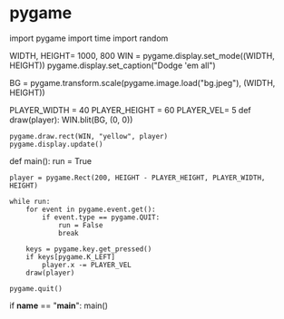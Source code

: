 # pygame
import pygame
import time
import random

WIDTH, HEIGHT= 1000, 800
WIN = pygame.display.set_mode((WIDTH, HEIGHT))
pygame.display.set_caption("Dodge 'em all")

BG = pygame.transform.scale(pygame.image.load("bg.jpeg"), (WIDTH, HEIGHT))

PLAYER_WIDTH = 40
PLAYER_HEIGHT = 60
PLAYER_VEL= 5
def draw(player):
    WIN.blit(BG, (0, 0))

    pygame.draw.rect(WIN, "yellow", player)
    pygame.display.update()

def main():
    run = True

    player = pygame.Rect(200, HEIGHT - PLAYER_HEIGHT, PLAYER_WIDTH, HEIGHT)

    while run:
        for event in pygame.event.get():
            if event.type == pygame.QUIT:
                run = False
                break

        keys = pygame.key.get_pressed()
        if keys[pygame.K_LEFT]
            player.x -= PLAYER_VEL
        draw(player)

    pygame.quit()

if __name__ == "__main__":
    main()

